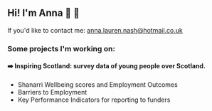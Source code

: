 ## Hi! I'm Anna :wave: :sunflower:

If you'd like to contact me: anna.lauren.nash@hotmail.co.uk

### Some projects I'm working on:

#### :arrow_right: Inspiring Scotland: survey data of young people over Scotland.
   - Shanarri Wellbeing scores and Employment Outcomes
   - Barriers to Employment
   - Key Performance Indicators for reporting to funders
   
